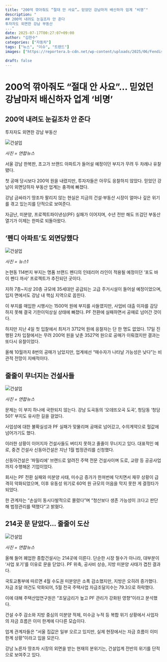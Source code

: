 ```yaml
---
title: "200억 깎아줘도 “절대 안 사요”… 믿었던 강남마저 배신하자 업계 ‘비명’"
description: "
## 200억 내려도 눈길조차 안 준다
투자자도 외면한 강남 부동산
..."
date: 2025-07-17T00:27:07+09:00
author: "김한수"
categories: ["자동차"]
tags: ["뉴스", "이슈", "트렌드"]
images: ["https://reportera.b-cdn.net/wp-content/uploads/2025/06/Fendis-super-expensive-land-auction-fails-1024x576.jpg"]

draft: false
---
```


# 200억 깎아줘도 “절대 안 사요”… 믿었던 강남마저 배신하자 업계 ‘비명’


## 200억 내려도 눈길조차 안 준다
투자자도 외면한 강남 부동산


![건설업](https://reportera.b-cdn.net/wp-content/uploads/2025/06/Fendis-super-expensive-land-auction-fails-1024x576.jpg)

*사진 = 연합뉴스*

서울 강남 한복판, 초고가 브랜드 아파트가 들어설 예정이던 부지가 무려 두 차례나 유찰됐다.

첫 공매 당시보다 200억 원을 내렸지만, 투자자들은 아무도 응찰하지 않았다. 믿었던 강남이 외면당하자 부동산 업계는 충격에 빠졌다.

강남 금싸라기 땅조차 팔리지 않는 현실은 지금의 건설·부동산 시장이 얼마나 깊은 위기를 겪고 있는지를 단적으로 보여준다.

자금난, 미분양, 프로젝트파이낸싱(PF) 실패가 이어지며, 수년 전만 해도 뜨겁던 부동산 열기가 이제는 한파로 되돌아왔다.


## ‘펜디 아파트’도 외면당했다


![건설업](https://reportera.b-cdn.net/wp-content/uploads/2025/06/포도바이펜디까사-1024x1017.jpg)

*사진 = 뉴스1*

논현동 114번지 부지는 명품 브랜드 펜디의 인테리어 라인이 적용될 예정이던 ‘포도 바이 펜디 까사’ 프로젝트가 추진되던 곳이다.

지하 7층~지상 20층 규모에 35세대만 공급되는 고급 주거시설이 들어설 예정이었으며, 입지 면에서도 강남 내 핵심 지역으로 꼽힌다.

이 부지를 매입한 시행사는 1500억 원에 부지를 사들였지만, 사업비 대출 이자를 감당하지 못해 결국 기한이익상실 상태에 빠졌다. PF 전환에 실패하면서 공매로 넘어간 것이다.

하지만 지난 4일 첫 입찰에서 최저가 3712억 원에 응찰자는 단 한 명도 없었다. 17일 진행된 2차 입찰에서는 무려 200억 원을 낮춘 3527억 원으로 공매가 이뤄졌지만 결과는 또다시 유찰이었다.

올해 10월까지 8번의 공매가 남았지만, 업계에선 “매수자가 나타날 가능성은 낮다”는 비관적 전망이 지배적이다.


## 줄줄이 무너지는 건설사들


![건설업](https://reportera.b-cdn.net/wp-content/uploads/2025/06/신동아건설-1-1024x683.jpg)

*사진 = 연합뉴스*

문제는 이 부지 하나에 국한되지 않는다. 강남 도곡동의 ‘오데뜨오곡 도곡’, 청담동 ‘청담501’ 부지도 유사한 길을 걸었다.

사업성에 대한 불확실성과 PF 실패가 맞물리며 공매로 넘어갔고, 수의계약으로 헐값에 넘어가기도 했다.

이러한 상황이 이어지자 건설사들도 버티지 못하고 줄줄이 무너지고 있다. 대표적인 예로, 중견 건설사 신동아건설은 지난 1월 법정관리를 신청했다.

신동아건설은 ‘파밀리에’ 브랜드로 알려진 주택 전문 건설사이며 도로, 교량 등 공공사업까지 수행해온 기업이었다.

회사는 PF 전환 실패와 미분양 사태, 미수금 증가가 한꺼번에 닥치면서 재무 상황이 급격히 악화되었으며, 이후 유동성 위기로 60억 원 규모의 어음을 막지 못한 게 결정타가 되었다.

한 관계자는 “손실이 동시다발적으로 몰렸다”며 “청산보다 생존 가능성이 크다고 판단해 법정관리를 택했다”고 밝혔다.


## 214곳 문 닫았다… 줄줄이 도산


![건설업](https://reportera.b-cdn.net/wp-content/uploads/2025/06/건설업-1024x682.jpg)

*사진 = 연합뉴스*

올해 들어 폐업한 종합건설사는 214곳에 이른다. 단순한 시장 철수가 아니라, 대부분이 ‘사업 포기’를 이유로 문을 닫았다. PF 위축, 공사비 상승, 지방 미분양 사태가 겹친 결과다.

국토교통부에 따르면 4월 수도권 미분양은 소폭 감소했지만, 지방은 오히려 증가했다. 자금 조달 여건도 악화되어, 5월 전국 주택사업 자금조달지수는 79.3으로 하락했다.

이에 대해 주택산업연구원은 “조달금리가 높고 PF 관리가 강화된 영향”이라고 분석했다.

건설 수주 감소와 지방 중심의 미분양 적체, 미수금 누적 등 복합 위기 상황에서 사업자의 자금 흐름은 이미 한계에 다다른 모습이다.

업계 관계자들은 “서울 집값은 일부 오르고 있지만, 실제 현장에서는 자금 흐름이 이미 한계 상황”이라고 입을 모은다.

강남 노른자 땅조차 시장의 외면을 받는 현재의 분위기는, 건설업계 전반의 위기를 단적으로 보여주고 있다.

